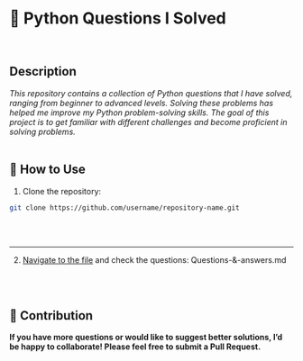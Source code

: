 
# 🐍 Python Questions I Solved
<br />

## Description
_This repository contains a collection of Python questions that I have solved, ranging from beginner to advanced levels. Solving these problems has helped me improve my Python problem-solving skills. The goal of this project is to get familiar with different challenges and become proficient in solving problems._
<br />
<br />

## 🚀 How to Use

1. Clone the repository:
```bash
git clone https://github.com/username/repository-name.git

```
<br />
<br />

---

2. [Navigate to the file](Questions-&-answers.md) and check the questions: Questions-&-answers.md
<br />
<br />

## 🤝 Contribution

__If you have more questions or would like to suggest better solutions, I’d be happy to collaborate! Please feel free to submit a Pull Request.__